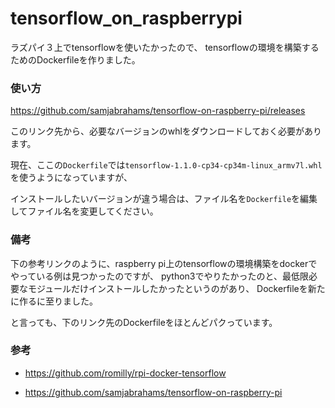 # tensorflow_on_raspberrypi

ラズパイ３上でtensorflowを使いたかったので、
tensorflowの環境を構築するためのDockerfileを作りました。

### 使い方

https://github.com/samjabrahams/tensorflow-on-raspberry-pi/releases

このリンク先から、必要なバージョンのwhlをダウンロードしておく必要があります。

現在、ここの`Dockerfile`では`tensorflow-1.1.0-cp34-cp34m-linux_armv7l.whl`を使うようになっていますが、

インストールしたいバージョンが違う場合は、ファイル名を`Dockerfile`を編集してファイル名を変更してください。

### 備考

下の参考リンクのように、raspberry pi上のtensorflowの環境構築をdockerでやっている例は見つかったのですが、
python3でやりたかったのと、最低限必要なモジュールだけインストールしたかったというのがあり、
Dockerfileを新たに作るに至りました。

と言っても、下のリンク先のDockerfileをほとんどパクっています。

### 参考

 * https://github.com/romilly/rpi-docker-tensorflow

 * https://github.com/samjabrahams/tensorflow-on-raspberry-pi
